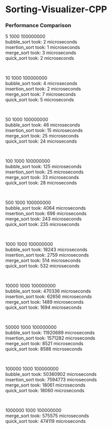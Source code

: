 # Sorting-Visualizer-CPP

### Performance Comparison

5 1000 100000000 <br />
bubble_sort took: 2 microseconds <br />
insertion_sort took: 1 microseconds <br />
merge_sort took: 3 microseconds <br />
quick_sort took: 2 microseconds <br />

<br />

10 1000 100000000 <br />
bubble_sort took: 4 microseconds <br />
insertion_sort took: 2 microseconds <br />
merge_sort took: 7 microseconds <br />
quick_sort took: 5 microseconds <br />

<br />

50 1000 100000000 <br />
bubble_sort took: 46 microseconds <br />
insertion_sort took: 15 microseconds <br />
merge_sort took: 25 microseconds <br />
quick_sort took: 24 microseconds <br />

<br />

100 1000 100000000 <br />
bubble_sort took: 125 microseconds <br />
insertion_sort took: 25 microseconds <br />
merge_sort took: 33 microseconds <br />
quick_sort took: 28 microseconds <br />

<br />

500 1000 100000000 <br />
bubble_sort took: 4064 microseconds <br />
insertion_sort took: 696 microseconds <br />
merge_sort took: 243 microseconds <br />
quick_sort took: 235 microseconds <br />

<br />

1000 1000 100000000 <br />
bubble_sort took: 18243 microseconds <br />
insertion_sort took: 2759 microseconds <br />
merge_sort took: 514 microseconds <br />
quick_sort took: 532 microseconds <br />

<br />

10000 1000 100000000 <br />
bubble_sort took: 470336 microseconds <br />
insertion_sort took: 62656 microseconds <br />
merge_sort took: 1489 microseconds <br />
quick_sort took: 1694 microseconds <br />

<br />

50000 1000 100000000 <br />
bubble_sort took: 11920689 microseconds <br />
insertion_sort took: 1571282 microseconds <br />
merge_sort took: 8521 microseconds <br />
quick_sort took: 8588 microseconds <br />

<br />

100000 1000 100000000 <br />
bubble_sort took: 50360902 microseconds <br />
insertion_sort took: 7594773 microseconds <br />
merge_sort took: 18061 microseconds <br />
quick_sort took: 18060 microseconds <br />

<br />

1000000 1000 100000000 <br />
merge_sort took: 575575 microseconds <br />
quick_sort took: 474119 microseconds <br />
